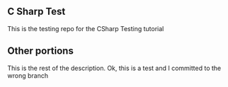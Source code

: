 ## C Sharp Test
This is the testing repo for the CSharp Testing tutorial

## Other portions
This is the rest of the description. Ok, this is a test and I committed to the wrong branch
